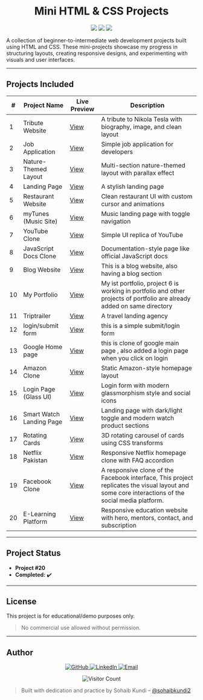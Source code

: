 <h1 align="center"> Mini HTML & CSS Projects</h1>
<p align="center">
  <img src="https://img.shields.io/badge/Projects-20-brightgreen?style=flat-square" />
  <img src="https://img.shields.io/badge/Status-Completed-success?style=flat-square" />
  <img src="https://img.shields.io/badge/Focus-UI%2FUX%20%26%20Responsive-blue?style=flat-square" />
</p>
 



A collection of beginner-to-intermediate web development projects built using HTML and CSS. These mini-projects showcase my progress in structuring layouts, creating responsive designs, and experimenting with visuals and user interfaces.

---

##  Projects Included

| #   | Project Name             | Live Preview                                                   | Description                                                                 |
|-----|--------------------------|----------------------------------------------------------------|-----------------------------------------------------------------------------|
| 1   | Tribute Website          | [ View](./project_1%20(Tribute%20Website)/)          | A tribute to Nikola Tesla with biography, image, and clean layout          |
| 2   | Job Application          | [ View](./project_2%20(Job%20Application)/)          | Simple job application for developers                                      |
| 3   | Nature-Themed Layout     | [ View](./project_3%20(Parallex%20Website)/)         | Multi-section nature-themed layout with parallax effect                    |
| 4   | Landing Page             | [ View](./project_4%20(Landing%20Page)/)             | A stylish landing page                                                     |
| 5   | Restaurant Website       | [ View](./project_5%20(Resturant%20Website)/)        | Clean restaurant UI with custom cursor and animations                      |
| 6   | myTunes (Music Site)     | [ View](./project_6%20(My%20Music)/)                 | Music landing page with toggle navigation                                  |
| 7   | YouTube Clone            | [ View](./project_7%20(Youtube%20Clone)/)            | Simple UI replica of YouTube                                               |
| 8   | JavaScript Docs Clone    | [ View](./project_8%20(Javascript%20Documentaion)/)  | Documentation-style page like official JavaScript docs                     |
| 9   | Blog Website                       | [ View](./project_9%20(Blog%20Website)/)             | This is a blog website, also having a blog section                          |
| 10  | My Portfolio                      | [ View](./project_10%20(My%20Portfolio)/)            | My ist portfolio, project 6 is working in portfolio and other projects of portfolio are already added on same directory                                   |
| 11  | Triptrailer                      | [ View](./project_11%20(Triptrailer)/)               |A travel landing agency                                    |
| 12  | login/submit form                     | [ View](./project_12%20(Submit)/)  | this is a simple submit/login form                                 |
| 13  | Google Home page                    | [ View](./project_13%20(Google%20Clone)/)  | this is clone of google main page , also added a login page when you click on login                                   |
| 14  | Amazon Clone             | [ View](./project_14%20(Amazone%20Clone)/)           | Static Amazon-style homepage layout                                        |
| 15  | Login Page (Glass UI)    | [ View](./project_15%20(Login%20Page)/)              | Login form with modern glassmorphism style and social icons                |
| 16  | Smart Watch Landing Page | [ View](./project_16%20(Watch)/)                     | Landing page with dark/light toggle and modern watch product sections      |
| 17 | Rotating Cards         | [ View](./project_17%20(Rotating%20Cards)/) | 3D rotating carousel of cards using CSS transforms |
| 18 | Netflix Pakistan        | [ View](./project_18%20(Netflix%20Pakistan)/) | Responsive Netflix homepage clone with FAQ accordion |
| 19 | Facebook Clone       | [ View](./project_19%20(Facebook%20clone)/) | A responsive clone of the Facebook interface, This project replicates the visual layout and some core interactions of the social media platform.|
| 20  | E-Learning Platform      | [ View](./project_20%20(Education%20Learning)/)     | Responsive education website with hero, mentors, contact, and subscription |

---


##  Project Status

- **Project #20** 
- **Completed:** ✔️
---


##  License

This project is for educational/demo purposes only.  
> No commercial use allowed without permission.

---

##  Author

<p align="center"> <a href="https://github.com/sohaibkundi2">
 <img src="https://img.shields.io/badge/GitHub-181717?style=for-the-badge&logo=github" alt="GitHub"> </a> <a href="https://linkedin.com/in/sohaibkundi2">
  <img src="https://img.shields.io/badge/LinkedIn-0A66C2?style=for-the-badge&logo=linkedin" alt="LinkedIn"> </a> <a href="mailto:sohaibkundi2@gmail.com">
   <img src="https://img.shields.io/badge/Email-EA4335?style=for-the-badge&logo=gmail" alt="Email"> </a> </p><p align="center"> 
   <img src="https://komarev.com/ghpvc/?username=sohaibkundi2&label=Profile+Views&color=blue&style=flat-square" alt="Visitor Count"> </p>

> Built with dedication and practice by Sohaib Kundi – [@sohaibkundi2](https://github.com/sohaibkundi2)
